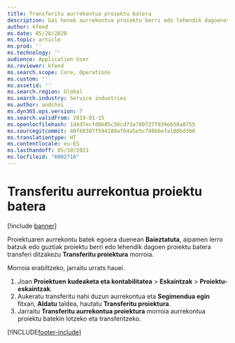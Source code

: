 ```yaml
---
title: Transferitu aurrekontua proiektu batera
description: Gai honek aurrekontua proiektu berri edo lehendik dagoenera nola transferitu jakiteko informazioa eskaintzen du.
author: kfend
ms.date: 05/28/2020
ms.topic: article
ms.prod: ''
ms.technology: ''
audience: Application User
ms.reviewer: kfend
ms.search.scope: Core, Operations
ms.custom: ''
ms.assetid: ''
ms.search.region: Global
ms.search.industry: Service industries
ms.author: andchoi
ms.dyn365.ops.version: 7
ms.search.validFrom: 2019-01-15
ms.openlocfilehash: 1d4d7ecfd8685c56cd73a780727f939eb58a8755
ms.sourcegitcommit: 40f68387f594180af64a5e5c748b6efa188bd300
ms.translationtype: HT
ms.contentlocale: eu-ES
ms.lasthandoff: 05/10/2021
ms.locfileid: "6002716"
---
```

# <a name="transfer-a-quotation-to-a-project"></a>Transferitu aurrekontua proiektu batera

[!include [banner](../includes/banner.md)]

Proiektuaren aurrekontu batek egoera duenean **Baieztatuta**, aipamen lerro batzuk edo guztiak proiektu berri edo lehendik dagoen proiektu batera transferi ditzakezu **Transferitu proiektura** morroia. 

Morroia erabiltzeko, jarraitu urrats hauei.

1. Joan **Proiektuen kudeaketa eta kontabilitatea** > **Eskaintzak** > **Proiektu-eskaintzak**.
2. Aukeratu transferitu nahi duzun aurrekontua eta **Segimendua egin** fitxan, **Aldatu** taldea, hautatu **Transferitu proiektura**.
3. Jarraitu **Transferitu aurrekontua proiektura** morroia aurrekontua proiektu batekin lotzeko eta transferitzeko.


[!INCLUDE[footer-include](../includes/footer-banner.md)]